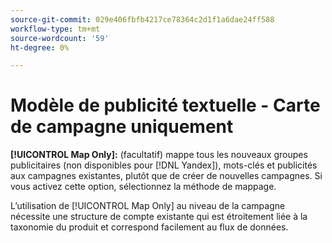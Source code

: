 ```yaml
---
source-git-commit: 029e406fbfb4217ce78364c2d1f1a6dae24ff588
workflow-type: tm+mt
source-wordcount: '59'
ht-degree: 0%

---
```

# Modèle de publicité textuelle - Carte de campagne uniquement

**[!UICONTROL Map Only]:** (facultatif) mappe tous les nouveaux groupes publicitaires (non disponibles pour [!DNL Yandex]), mots-clés et publicités aux campagnes existantes, plutôt que de créer de nouvelles campagnes. Si vous activez cette option, sélectionnez la méthode de mappage.

L’utilisation de [!UICONTROL Map Only] au niveau de la campagne nécessite une structure de compte existante qui est étroitement liée à la taxonomie du produit et correspond facilement au flux de données.
